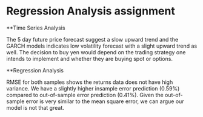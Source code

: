 # Regression Analysis assignment

**Time Series Analysis

The 5 day future price forecast suggest a slow upward trend and the GARCH models indicates low volatility forecast with a slight upward trend as well. The decision to buy yen would depend on the trading strategy one intends to implement and whether they are buying spot or options. 

**Regression Analysis

RMSE for both samples shows the returns data does not have high variance. We have a slightly higher insample error prediction (0.59%) compared to out-of-sample error prediction (0.41%). Given the out-of-sample error is very similar to the mean square error, we can argue our model is not that great.

